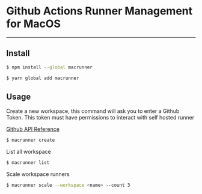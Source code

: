 # Github Actions Runner Management for MacOS

---

## Install

```bash
$ npm install --global macrunner
```

```bash
$ yarn global add macrunner
```

## Usage

Create a new workspace, this command will ask you to enter a Github Token.
This token must have permissions to interact with self hosted runner

[Github API Reference](https://docs.github.com/en/rest/reference/actions#list-self-hosted-runners-for-a-repository)

```bash
$ macrunner create
```

List all workspace

```bash
$ macrunner list
```

Scale workspace runners

```bash
$ macrunner scale --workspace <name> --count 3
```
